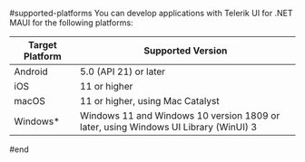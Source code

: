 #supported-platforms
You can develop applications with Telerik UI for .NET MAUI for the following platforms:

| Target Platform | Supported Version |
| ------------- | --------------- |
| Android | 5.0 (API 21) or later |
| iOS | 11 or higher |
| macOS | 11 or higher, using Mac Catalyst |
| Windows* | Windows 11 and Windows 10 version 1809 or later, using Windows UI Library (WinUI) 3 |
#end
